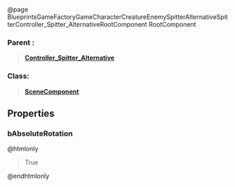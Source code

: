 @page BlueprintsGameFactoryGameCharacterCreatureEnemySpitterAlternativeSpitterController_Spitter_AlternativeRootComponent RootComponent
### Parent :
<b><a href="_blueprints_game_factory_game_character_creature_enemy_spitter_alternative_spitter_controller__spitter__alternative.html"><blockquote>Controller_Spitter_Alternative</blockquote></a></b>
### Class:
<b><a href="_class_script_scene_component.html"><blockquote>SceneComponent</blockquote></a></b>
## Properties
### bAbsoluteRotation
@htmlonly
<blockquote>True</blockquote>
@endhtmlonly

